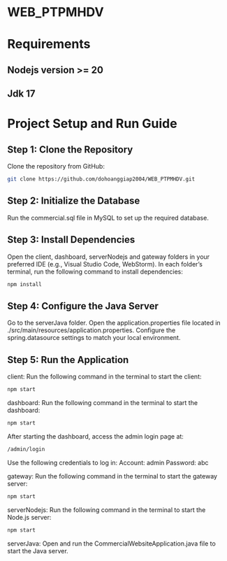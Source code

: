 # WEB_PTPMHDV

# Requirements
## Nodejs version >= 20
## Jdk 17

# Project Setup and Run Guide

## Step 1: Clone the Repository
Clone the repository from GitHub:
```bash
git clone https://github.com/dohoanggiap2004/WEB_PTPMHDV.git
```

## Step 2: Initialize the Database
Run the commercial.sql file in MySQL to set up the required database.

## Step 3: Install Dependencies
Open the client, dashboard, serverNodejs and gateway folders in your preferred IDE (e.g., Visual Studio Code, WebStorm). In each folder’s terminal, run the following command to install dependencies:
```bash
npm install
```

## Step 4: Configure the Java Server
Go to the serverJava folder. Open the application.properties file located in ./src/main/resources/application.properties. Configure the spring.datasource settings to match your local environment.

## Step 5: Run the Application
client: Run the following command in the terminal to start the client:
```bash
npm start
```
dashboard: Run the following command in the terminal to start the dashboard:
```bash
npm start
```
After starting the dashboard, access the admin login page at:
```bash
/admin/login
```
Use the following credentials to log in:
Account: admin
Password: abc

gateway: Run the following command in the terminal to start the gateway server:
```bash
npm start
```
serverNodejs: Run the following command in the terminal to start the Node.js server:
```bash
npm start
```
serverJava: Open and run the CommercialWebsiteApplication.java file to start the Java server.
